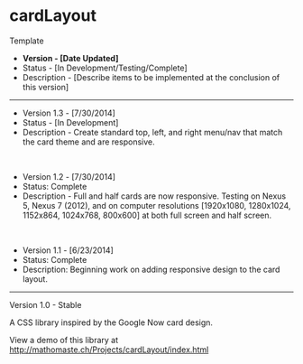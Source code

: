 cardLayout
==========

Template

* <strong>Version - [Date Updated]</strong>
* Status - [In Development/Testing/Complete]
* Description - [Describe items to be implemented at the conclusion of this version]

-----

* Version 1.3 - [7/30/2014]
* Status - [In Development]
* Description - Create standard top, left, and right menu/nav that match the card theme and are responsive.

</br>

* Version 1.2 - [7/30/2014]
* Status: Complete
* Description - Full and half cards are now responsive. Testing on Nexus 5, Nexus 7 (2012), and on computer resolutions [1920x1080, 1280x1024, 1152x864, 1024x768, 800x600] at both full screen and half screen.

</br>

* Version 1.1 - [6/23/2014]
* Status: Complete
* Description: Beginning work on adding responsive design to the card layout.


-----
Version 1.0 - Stable

A CSS library inspired by the Google Now card design.

View a demo of this library at http://mathomaste.ch/Projects/cardLayout/index.html
